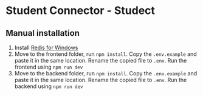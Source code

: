# Student Connector - Studect

## Manual installation

1. Install [Redis for Windows](https://github.com/tporadowski/redis/releases/download/v5.0.14.1/Redis-x64-5.0.14.1.msi) 
2. Move to the frontend folder, run ``npm install``. Copy the ``.env.example`` and paste it in the same location. Rename the copied file to ``.env``. Run the frontend using ``npm run dev``
3. Move to the backend folder, run ``npm install``. Copy the ``.env.example`` and paste it in the same location. Rename the copied file to ``.env``. Run the backend using ``npm run dev``
